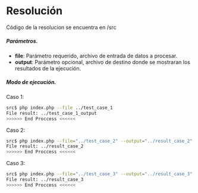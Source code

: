 # Resolución

Código de la resolucion se encuentra en /src

##### Parámetros.

  - **file**: Parámetro requerido, archivo de entrada de datos a procesar.
  - **output**: Parámetro opcional, archivo de destino donde se mostraran los resultados de la ejecución.

##### Modo de ejecución.

Caso 1:
```sh
src$ php index.php --file ../test_case_1
File result: ../test_case_1_output
>>>>>> End Proccess <<<<<<
```
Caso 2:
```sh
src$ php index.php --file="../test_case_2" --output="../result_case_2"
File result: ../result_case_2
>>>>>> End Proccess <<<<<<
```

Caso 3:
```sh
src$ php index.php --file="../test_case_3" --output="../result_case_3"
File result: ../result_case_3
>>>>>> End Proccess <<<<<<
```

